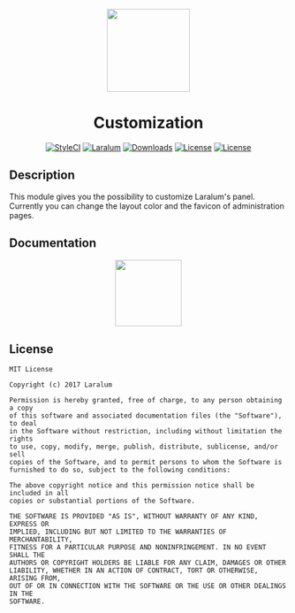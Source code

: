 <p align="center"><a href="https://laralum.com"><img height="150" src="https://avatars1.githubusercontent.com/u/22253051"></a></p>

<h1 align="center">Customization</h1>

<p align="center">
<a href="https://styleci.io/repos/81746311"><img src="https://styleci.io/repos/81746311/shield?style=flat&branch=master" alt="StyleCI"></a>
<a href="https://github.com/laralum"><img src="https://img.shields.io/badge/Built%20For-Laralum-orange.svg" alt="Laralum"></a>
<a href="https://github.com/laralum/Customization"><img src="https://poser.pugx.org/laralum/customization/d/total.svg" alt="Downloads"></a>
<a href="https://github.com/Laralum/Customization/releases"><img src="https://poser.pugx.org/laralum/customization/v/stable.svg" alt="License"></a>
<a href="https://raw.githubusercontent.com/Laralum/Customization/master/LICENSE"><img src="https://poser.pugx.org/laralum/customization/license.svg" alt="License"></a>
</p>

## Description

This module gives you the possibility to customize Laralum's panel.
Currently you can change the layout color and the favicon of administration pages.

## Documentation

<p align="center">
<a href="https://laralum.com/docs/customization"><img height="120" src="http://i.imgur.com/47WnADd.png"></a>
</p>

## License

```
MIT License

Copyright (c) 2017 Laralum

Permission is hereby granted, free of charge, to any person obtaining a copy
of this software and associated documentation files (the "Software"), to deal
in the Software without restriction, including without limitation the rights
to use, copy, modify, merge, publish, distribute, sublicense, and/or sell
copies of the Software, and to permit persons to whom the Software is
furnished to do so, subject to the following conditions:

The above copyright notice and this permission notice shall be included in all
copies or substantial portions of the Software.

THE SOFTWARE IS PROVIDED "AS IS", WITHOUT WARRANTY OF ANY KIND, EXPRESS OR
IMPLIED, INCLUDING BUT NOT LIMITED TO THE WARRANTIES OF MERCHANTABILITY,
FITNESS FOR A PARTICULAR PURPOSE AND NONINFRINGEMENT. IN NO EVENT SHALL THE
AUTHORS OR COPYRIGHT HOLDERS BE LIABLE FOR ANY CLAIM, DAMAGES OR OTHER
LIABILITY, WHETHER IN AN ACTION OF CONTRACT, TORT OR OTHERWISE, ARISING FROM,
OUT OF OR IN CONNECTION WITH THE SOFTWARE OR THE USE OR OTHER DEALINGS IN THE
SOFTWARE.
```
